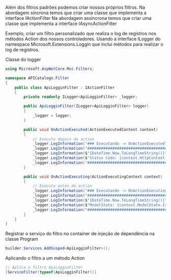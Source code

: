 Além dos filtros padrões podemos criar nossos próprios filtros.
Na abordagem síncrona temos que criar uma classe que implementa a interface IActionFilter
Na abordagem assíncrona temos que criar uma classe que implementa a interface IAsyncActionFilter

Exemplo, criar um filtro personalizado que realiza o log de registros nos métodos Action dos nossos controladores. Usando a interface ILogger do namespace Microsoft.Extensions.Loggin que inclui métodos para realizar o log de registros.

Classe do logger 
````c#
using Microsoft.AspNetCore.Mvc.Filters;

namespace APICatalogo.Filter
{
    public class ApiLogginFilter : IActionFilter
    {
        private readonly ILogger<ApiLogginFilter> _logger;

        public ApiLogginFilter(ILogger<ApiLogginFilter> logger)
        {
            _logger = logger;
        }

        public void OnActionExecuted(ActionExecutedContext context)
        {
            // Executa depois do action
            _logger.LogInformation("### Executando -> OnActionExecuted");
            _logger.LogInformation("###################################");
            _logger.LogInformation($"{DateTime.Now.ToLongTimeString()}");
            _logger.LogInformation($"Status Code: {context.HttpContext.Response.StatusCode}");
            _logger.LogInformation("###################################");
        }

        public void OnActionExecuting(ActionExecutingContext context)
        {
            // Executa antes do action
            _logger.LogInformation("### Executando -> OnActionExecuting");
            _logger.LogInformation("###################################");
            _logger.LogInformation($"{DateTime.Now.ToLongTimeString()}");
            _logger.LogInformation($"ModelState: {context.ModelState.IsValid}");
            _logger.LogInformation("###################################");
        }
    }
}
````

Registrar o serviço do filtro no container de injeção de dependência na classe Program
````c#
builder.Services.AddScoped<ApiLogginFilter>();
````

Aplicando o filtro a um método Action
````c#
// Aplica o filtro ApiLogginFilter
[ServiceFilter(typeof(ApiLogginFilter))]
````